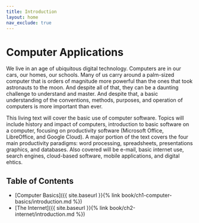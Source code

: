 ```yaml
---
title: Introduction
layout: home
nav_exclude: true
---
```


Computer Applications
=====================

We live in an age of ubiquitous digital technology. Computers are in our cars, our homes, our schools. Many of us carry around a palm-sized computer that is orders of magnitude more powerful than the ones that took astronauts to the moon. And despite all of that, they can be a daunting challenge to understand and master. And despite that, a basic understanding of the conventions, methods, purposes, and operation of computers is more important than ever.

This living text will cover the basic use of computer software. Topics will include history and impact of computers, introduction to basic software on a computer, focusing on productivity software (Microsoft Office, LibreOffice, and Google Cloud). A major portion of the text covers the four main productivity paradigms: word processing, spreadsheets, presentations graphics, and databases. Also covered will be e-mail, basic internet use, search engines, cloud-based software, mobile applications, and digital ehtics.

Table of Contents
---

* [Computer Basics]({{ site.baseurl }}{% link book/ch1-computer-basics/introduction.md %})
* [The Internet]({{ site.baseurl }}{% link book/ch2-internet/introduction.md %})
